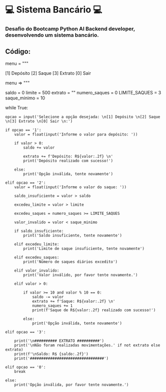 # 💻 Sistema Bancário 💻
### Desafio do Bootcamp Python AI Backend developer, desenvolvendo um sistema bancário.

## Código:

menu = """

[1] Depósito
[2] Saque
[3] Extrato
[0] Sair 

menu => """

saldo = 0
limite = 500
extrato = ""
numero_saques = 0
LIMITE_SAQUES = 3
saque_minimo = 10

while True:

    opcao = input('Selecione a opção desejada: \n[1] Depósito \n[2] Saque \n[3] Extrato \n[0] Sair \n:')

    if opcao == '1':
        valor = float(input('Informe o valor para depósito: '))

        if valor > 0:
            saldo += valor

            extrato += f'Depósito: R${valor:.2f} \n'
            print('Depósito realizado com sucesso!')

        else:
            print('Opção inválida, tente novamente')
    
    elif opcao == '2':
        valor = float(input('Informe o valor do saque: '))

        saldo_insuficiente = valor > saldo

        excedeu_limite = valor > limite

        excedeu_saques = numero_saques >= LIMITE_SAQUES

        valor_invalido = valor < saque_minimo

        if saldo_insuficiente:
            print('Saldo insuficiente, tente novamente')

        elif excedeu_limite:
            print('Limite de saque insuficiente, tente novamente')

        elif excedeu_saques:
            print('Número de saques diários excedito')

        elif valor_invalido:
            print('Valor inválido, por favor tente novamente.')

        elif valor > 0:

            if valor >= 10 and valor % 10 == 0:
                saldo -= valor
                extrato += f'Saque: R${valor:.2f} \n'
                numero_saques += 1
                print(f'Saque de R${valor:.2f} realizado com sucesso!')
                
            else:
                print('Opção inválida, tente novamente')

    elif opcao == '3':

        print('\n########## EXTRATO ##########')
        print('\nNão foram realizadas movimentações.' if not extrato else extrato)
        print(f'\nSaldo: R$ {saldo:.2f}')
        print('#################################')

    elif opcao == '0':
        break

    else:
        print('Opção inválida, por favor tente novamente.')









 
